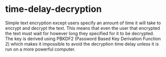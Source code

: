 # time-delay-decryption
Simple text encryption except users specify an amount of time it will take to encrypt and decrypt the text. This means that even the user that encrypted the text must wait for however long they specified for it to be decrypted. The key is derived using PBKDF2 (Password Based Key Derivation Function 2) which makes it impossible to avoid the decryption time delay unless it is run on a more powerful computer.
